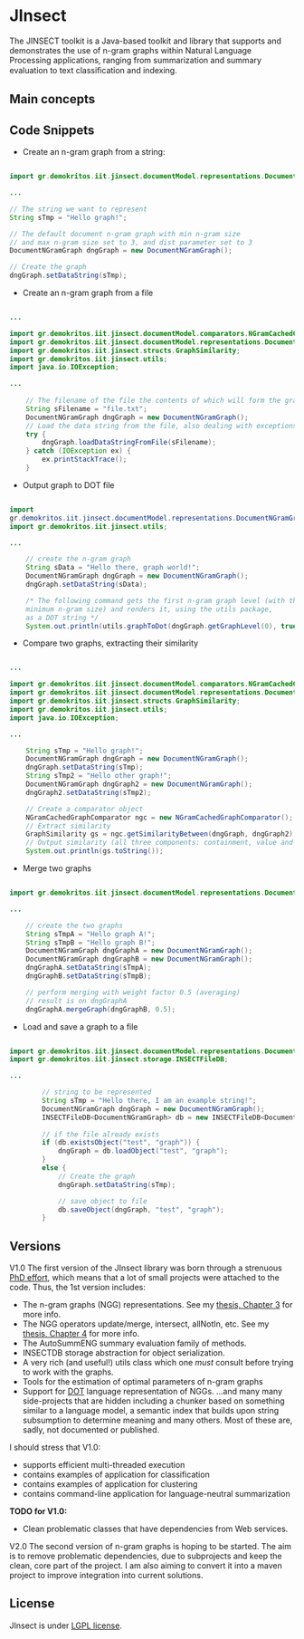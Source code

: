# JInsect
The JINSECT toolkit is a Java-based toolkit and library that supports and demonstrates the use of n-gram graphs within Natural Language Processing applications, ranging from summarization and summary evaluation to text classiﬁcation and indexing.

## Main concepts

## Code Snippets
* Create an n-gram graph from a string:

```java

import gr.demokritos.iit.jinsect.documentModel.representations.DocumentNGramGraph;

...

// The string we want to represent
String sTmp = "Hello graph!";

// The default document n-gram graph with min n-gram size 
// and max n-gram size set to 3, and dist parameter set to 3
DocumentNGramGraph dngGraph = new DocumentNGramGraph();

// Create the graph
dngGraph.setDataString(sTmp);

```

* Create an n-gram graph from a file 

```java

...

import gr.demokritos.iit.jinsect.documentModel.comparators.NGramCachedGraphComparator;
import gr.demokritos.iit.jinsect.documentModel.representations.DocumentNGramGraph;
import gr.demokritos.iit.jinsect.structs.GraphSimilarity;
import gr.demokritos.iit.jinsect.utils;
import java.io.IOException;

...
        
	// The filename of the file the contents of which will form the graph
	String sFilename = "file.txt";
	DocumentNGramGraph dngGraph = new DocumentNGramGraph(); 
	// Load the data string from the file, also dealing with exceptions
	try {
		dngGraph.loadDataStringFromFile(sFilename);
	} catch (IOException ex) {
		ex.printStackTrace();
	}

```

* Output graph to DOT file 

```java

import
gr.demokritos.iit.jinsect.documentModel.representations.DocumentNGramGraph;
import gr.demokritos.iit.jinsect.utils;

...

	// create the n-gram graph
	String sData = "Hello there, graph world!";
	DocumentNGramGraph dngGraph = new DocumentNGramGraph();
	dngGraph.setDataString(sData);

	/* The following command gets the first n-gram graph level (with the
	minimum n-gram size) and renders it, using the utils package, 
	as a DOT string */
	System.out.println(utils.graphToDot(dngGraph.getGraphLevel(0), true));


```

* Compare two graphs, extracting their similarity 

```java

...

import gr.demokritos.iit.jinsect.documentModel.comparators.NGramCachedGraphComparator;
import gr.demokritos.iit.jinsect.documentModel.representations.DocumentNGramGraph;
import gr.demokritos.iit.jinsect.structs.GraphSimilarity;
import gr.demokritos.iit.jinsect.utils;
import java.io.IOException;

...

    String sTmp = "Hello graph!";
    DocumentNGramGraph dngGraph = new DocumentNGramGraph(); 
    dngGraph.setDataString(sTmp);
    String sTmp2 = "Hello other graph!";
    DocumentNGramGraph dngGraph2 = new DocumentNGramGraph(); 
    dngGraph2.setDataString(sTmp2);

    // Create a comparator object
    NGramCachedGraphComparator ngc = new NGramCachedGraphComparator();
    // Extract similarity
    GraphSimilarity gs = ngc.getSimilarityBetween(dngGraph, dngGraph2);
    // Output similarity (all three components: containment, value and size)
	System.out.println(gs.toString());

```

* Merge two graphs 

```java

import gr.demokritos.iit.jinsect.documentModel.representations.DocumentNGramGraph;

...

	// create the two graphs
	String sTmpA = "Hello graph A!";
	String sTmpB = "Hello graph B!";
	DocumentNGramGraph dngGraphA = new DocumentNGramGraph();
	DocumentNGramGraph dngGraphB = new DocumentNGramGraph();
	dngGraphA.setDataString(sTmpA);
	dngGraphB.setDataString(sTmpB);

	// perform merging with weight factor 0.5 (averaging)
	// result is on dngGraphA
	dngGraphA.mergeGraph(dngGraphB, 0.5);

```

* Load and save a graph to a file

```java

import gr.demokritos.iit.jinsect.documentModel.representations.DocumentNGramGraph;
import gr.demokritos.iit.jinsect.storage.INSECTFileDB;

...

		// string to be represented
		String sTmp = "Hello there, I am an example string!";
		DocumentNGramGraph dngGraph = new DocumentNGramGraph();
		INSECTFileDB<DocumentNGramGraph> db = new INSECTFileDB<DocumentNGramGraph>();
		
		// if the file already exists
		if (db.existsObject("test", "graph")) { 
			dngGraph = db.loadObject("test", "graph");
		}
		else {
			// Create the graph
			dngGraph.setDataString(sTmp);

			// save object to file
			db.saveObject(dngGraph, "test", "graph");
		}

```



## Versions
V1.0
The first version of the JInsect library was born through a strenuous [PhD effort](http://www.iit.demokritos.gr/~ggianna), which means that a lot of small projects were attached to the code. Thus, the 1st version includes:
- The n-gram graphs (NGG) representations. See my [thesis, Chapter 3](http://www.iit.demokritos.gr/~ggianna/thesis.pdf) for more info.
- The NGG operators update/merge, intersect, allNotIn, etc. See my [thesis, Chapter 4](http://www.iit.demokritos.gr/~ggianna/thesis.pdf) for more info.
- The AutoSummENG summary evaluation family of methods.
- INSECTDB storage abstraction for object serialization.
- A very rich (and useful!) utils class which one *must* consult before trying to work with the graphs.
- Tools for the estimation of optimal parameters of n-gram graphs
- Support for [DOT](http://www.graphviz.org/doc/info/lang.html) language representation of NGGs.
...and many many side-projects that are hidden including a chunker based on something similar to a language model, a semantic index that builds upon string subsumption to determine meaning and many others. Most of these are, sadly, not documented or published.

I should stress that V1.0:
* supports efficient multi-threaded execution
* contains examples of application for classification
* contains examples of application for clustering
* contains command-line application for language-neutral summarization

**TODO for V1.0:** 
* Clean problematic classes that have dependencies from Web services.

V2.0
The second version of n-gram graphs is hoping to be started. The aim is to remove problematic dependencies, due to subprojects and keep the clean, core part of the project. I am also aiming to convert it into a maven project to improve integration into current solutions.
## License
JInsect is under [LGPL license](https://www.gnu.org/licenses/lgpl.html).
